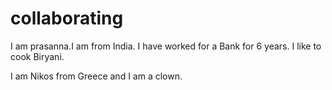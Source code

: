 # collaborating

I am prasanna.I am from India.
I have worked for a Bank for 6 years.
I like to cook Biryani.

I am Nikos from Greece and I am a clown.
